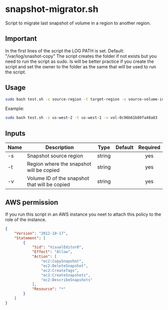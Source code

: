 # snapshot-migrator.sh 

Script to migrate last snapshot of volume in a region to another region.

## Important
In the first lines of the script the LOG PATH is set. Default: "/var/log/snashot-copy"
The script creates the folder if not exists but you need to run the script as sudo.
Is will be better practice if you create the script and set the owner to the folder as the same that will be used to run the script.

## Usage

```bash
sudo bash test.sh -s source-region -t target-region -v source-volume-id
``` 

Example:
```bash 
sudo bash test.sh -s us-west-2 -t us-west-1 -v vol-0c96b61b89fa48a83
``` 

## Inputs
| Name | Description | Type | Default | Required |
|------|-------------|:----:|:-----:|:-----:|
| -s | Snapshot source region | string | | yes |
| -t | Region where the snapshot will be copied | string | | yes |
| -v | Volume ID of the snapshot that will be copied | string | | yes |

## AWS permission 

If you run this script in an AWS instance you neet to attach this policy to the role of the instance.

```json
{
    "Version": "2012-10-17",
    "Statement": [
        {
            "Sid": "VisualEditor0",
            "Effect": "Allow",
            "Action": [
                "ec2:CopySnapshot",
                "ec2:DeleteSnapshot",
                "ec2:CreateTags",
                "ec2:CreateSnapshots",
                "ec2:DescribeSnapshots"
            ],
            "Resource": "*"
        }
    ]
}
```